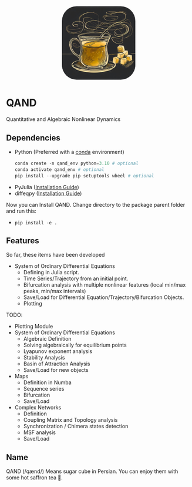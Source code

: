 <h1 align="center">
<img src="qand_logo.jpg" width="200" style="border-radius:20%">
</h1>

# QAND
Quantitative and Algebraic Nonlinear Dynamics
## Dependencies

* Python (Preferred with a [conda](https://docs.conda.io/en/latest/miniconda.html) environment)
    ```Python
    conda create -n qand_env python=3.10 # optional
    conda activate qand_env # optional
    pip install --upgrade pip setuptools wheel # optional
    ```
* PyJulia ([Installation Guide](https://pyjulia.readthedocs.io/en/latest/installation.html))
* diffeqpy ([Installation Guide](https://pypi.org/project/diffeqpy/))

Now you can Install QAND. Change directory to the package parent folder and run this:
* `pip install -e .`

## Features

So far, these items have been developed

* System of Ordinary Differential Equations
    * Defining in Julia script.
    * Time Series/Trajectory from an initial point.
    * Bifurcation analysis with multiple nonlinear features (local min/max peaks, min/max intervals)
    * Save/Load for Differential Equation/Trajectory/Bifurcation Objects.
    * Plotting

TODO:
* Plotting Module
* System of Ordinary Differential Equations
    * Algebraic Definition
    * Solving algebraically for equilibrium points
    * Lyapunov exponent analysis
    * Stability Analysis
    * Basin of Attraction Analysis
    * Save/Load for new objects
* Maps
    * Definition in Numba
    * Sequence series
    * Bifurcation
    * Save/Load
* Complex Networks
    * Definition
    * Coupling Matrix and Topology analysis
    * Synchronization / Chimera states detection
    * MSF analysis
    * Save/Load

## Name
QAND (/qænd/) Means sugar cube in Persian. You can enjoy them with some hot saffron tea 🍵.
